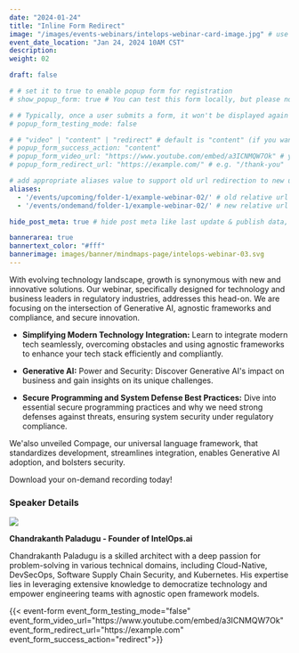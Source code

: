 ```yaml
---
date: "2024-01-24"
title: "Inline Form Redirect"
image: "/images/events-webinars/intelops-webinar-card-image.jpg" # use 800x550 or 16:11 ratio image
event_date_location: "Jan 24, 2024 10AM CST"
description: 
weight: 02

draft: false

# # set it to true to enable popup form for registration
# show_popup_form: true # You can test this form locally, but please note that submissions will not be sent to Netlify.

# # Typically, once a user submits a form, it won't be displayed again when they revisit the page, unless they open it in a new tab or window. If you need to show the form again for testing purposes, you can set this option to true. This is particularly useful during local testing when you need to submit the form multiple times for testing purposes.
# popup_form_testing_mode: false

# # "video" | "content" | "redirect" # default is "content" (if you want to show a video after the form is submitted, set this to "video" and provide video url in the popup_form_video_url field. If you want to redirect to a different url, set this to "redirect" and provide a redirect url in the popup_form_redirect_url field)
# popup_form_success_action: "content" 
# popup_form_video_url: "https://www.youtube.com/embed/a3ICNMQW7Ok" # you can use youtube's embed url
# popup_form_redirect_url: "https://example.com/" # e.g. "/thank-you"

# add appropriate aliases value to support old url redirection to new url
aliases:  
  - '/events/upcoming/folder-1/example-webinar-02/' # old relative url
  - '/events/ondemand/folder-1/example-webinar-02/' # new relative url

hide_post_meta: true # hide post meta like last update & publish data, estimated reading time etc.

bannerarea: true
bannertext_color: "#fff"
bannerimage: images/banner/mindmaps-page/intelops-webinar-03.svg
---
```


<div class="row gx-lg-5">
    <div class="col-lg-7">
With evolving technology landscape, growth is synonymous with new and innovative solutions. Our webinar, specifically designed for technology and business leaders in regulatory industries, addresses this head-on. We are focusing on the intersection of Generative AI, agnostic frameworks and compliance, and secure innovation.

- **Simplifying Modern Technology Integration:** Learn to integrate modern tech seamlessly, overcoming obstacles and using agnostic frameworks to enhance your tech stack efficiently and compliantly.

- **Generative AI:** Power and Security: Discover Generative AI's impact on business and gain insights on its unique challenges.

- **Secure Programming and System Defense Best Practices:** Dive into essential secure programming practices and why we need strong defenses against threats, ensuring system security under regulatory compliance.

We'also unveiled Compage, our universal language framework, that standardizes development, streamlines integration, enables Generative AI adoption, and bolsters security.  

Download your on-demand recording today!

### Speaker Details

<image src="/images/avatar/chandrakanth-paladugu.jpg">

**Chandrakanth Paladugu - Founder of IntelOps.ai**

Chandrakanth Paladugu is a skilled architect with a deep passion for problem-solving in various technical domains, including Cloud-Native, DevSecOps, Software Supply Chain Security, and Kubernetes. His expertise lies in leveraging extensive knowledge to democratize technology and empower engineering teams with agnostic open framework models.
</div>

<div class="col-lg-5">
{{< event-form event_form_testing_mode="false" event_form_video_url="https://www.youtube.com/embed/a3ICNMQW7Ok" event_form_redirect_url="https://example.com" event_form_success_action="redirect">}}
</div>
</div>
